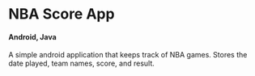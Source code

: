 # NBA Score App
#### Android, Java

A simple android application that keeps track of NBA games. Stores the date played, team names, score, and result.